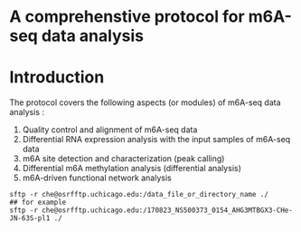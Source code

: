 # A comprehenstive protocol for m6A-seq data analysis 

# Introduction
The protocol covers the following aspects (or modules) of m6A-seq data analysis :
1. Quality control and alignment of m6A-seq data
1. Differential RNA expression analysis with the input samples of m6A-seq data
1. m6A site detection and characterization (peak calling)
1. Differential m6A methylation analysis (differential analysis)
1. m6A-driven functional network analysis



```
sftp -r che@osrfftp.uchicago.edu:/data_file_or_directory_name ./
## for example
sftp -r che@osrfftp.uchicago.edu:/170823_NS500373_0154_AHG3MTBGX3-CHe-JN-63S-pl1 ./
```
